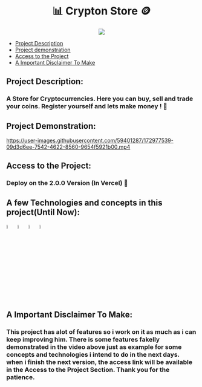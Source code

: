 # <h1 align="center">:bar_chart: Crypton Store 🪙 </h1>

<div align="center">
<img src="https://img.shields.io/badge/Status-In%20Development-green?style=for-the-badge">
</div>
  
* [Project Description](#project-description)  
* [Project demonstration](#project-demonstration)
* [Access to the Project](#access-to-the-project)
* [A Important Disclaimer To Make](#a-important-disclaimer-to-make)





## Project Description:

### A Store for Cryptocurrencies. Here you can buy, sell and trade your coins. Register yourself and lets make money ! 🤑

## Project Demonstration:



https://user-images.githubusercontent.com/59401287/172977539-09d3d6ee-7542-4622-8560-9654f5921b00.mp4




## Access to the Project:

### Deploy on the 2.0.0 Version (In Vercel) 🚧

## A few Technologies and concepts in this project(Until Now):
<div>
<img src="https://cdn.jsdelivr.net/gh/devicons/devicon/icons/react/react-original-wordmark.svg" width="5%">
  
 <img src="https://cdn.jsdelivr.net/gh/devicons/devicon/icons/materialui/materialui-original.svg" width="5%">         
  
<img src="https://cdn.jsdelivr.net/gh/devicons/devicon/icons/redux/redux-original.svg" width="5%">
           
<img src="https://cdn.jsdelivr.net/gh/devicons/devicon/icons/firebase/firebase-plain-wordmark.svg" width="5%">
</div>
          
## A Important Disclaimer To Make:

### This project has alot of features so i work on it as much as i can keep improving him. There is some features fakelly demonstrated in the video above just as example for some concepts and technologies i intend to do in the next days. when i finish the next version, the access link will be available in the Access to the Project Section. Thank you for the patience.

